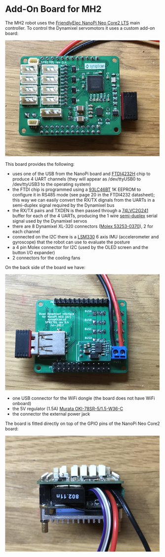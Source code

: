 # Add-On Board for MH2

The MH2 robot uses the [FriendlyElec NanoPi Neo Core2 LTS](https://www.friendlyarm.com/index.php?route=product/product&path=69&product_id=211) main controller. To control the Dynamixel servomotors it uses a custom add-on board:

<img src="./img/IMG_2088.JPG?raw=true" width="500px">

This board provides the following:

* uses one of the USB from the NanoPi board and [FTDI4232H](https://www.ftdichip.com/Support/Documents/DataSheets/ICs/DS_FT4232H.pdf) chip to produce 4 UART channels (they will appear as /dev/ttyUSB0 to /dev/ttyUSB3 to the operating system)
* the FTDI chip is programmed using a [93LC46BT](http://www.microchip.com/mymicrochip/filehandler.aspx?ddocname=en550232) 1K EEPROM to configure it in RS485 mode (see page 20 in the FTDI4232 datasheet); this way we can easily convert the RX/TX dignals from the UARTs in a semi-duplex signal required by the Dynamixel bus
* the RX/TX pairs and TXDEN is then passed through a [74LVC2G241](http://www.ti.com/general/docs/suppproductinfo.tsp?distId=10&gotoUrl=http%3A%2F%2Fwww.ti.com%2Flit%2Fgpn%2Fsn74lvc2g241) buffer for each of the 4 UARTs, producing the 1 wire [semi-duplex](http://emanual.robotis.com/docs/en/dxl/x/xl320/#communication-circuit) serial signal used by the Dynamixel servos
* there are 8 Dynamixel XL-320 connectors ([Molex 53253-0370](https://www.molex.com/molex/products/datasheet.jsp?part=active/0532530370_PCB_HEADERS.xml)), 2 for each channel
* connected on the I2C there is a [LSM330](https://media.digikey.com/pdf/Data%20Sheets/ST%20Microelectronics%20PDFS/LSM330.pdf) 6 axis IMU (accelerometer and gyroscope) that the robot can use to evaluate the posture
* a 4 pin Molex connector for I2C (used by the OLED screen and the button I/O expander)
* 2 connectors for the cooling fans

On the back side of the board we have:

<img src="./img/IMG_2089.JPG?raw=true" width="500px">

* one USB connector for the WiFi dongle (the board does not have WiFi onboard)
* the 5V regulator (1.5A) [Murata OKI-78SR-5/1.5-W36-C](https://power.murata.com/data/power/oki-78sr.pdf)
* the connector the external power jack

The board is fitted directly on top of the GPIO pins of the NanoPi Neo Core2 board:

<img src="./img/IMG_2090.JPG?raw=true" width="500px">
